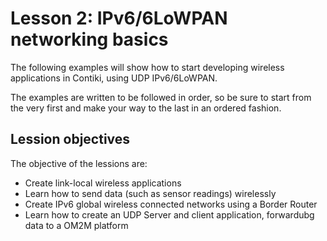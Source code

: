 # Lesson 2: IPv6/6LoWPAN networking basics

The following examples will show how to start developing wireless applications in Contiki, using UDP IPv6/6LoWPAN.

The examples are written to be followed in order, so be sure to start from the very first and make your way to the last in an ordered fashion.

## Lession objectives

The objective of the lessions are:

* Create link-local wireless applications
* Learn how to send data (such as sensor readings) wirelessly
* Create IPv6 global wireless connected networks using a Border Router
* Learn how to create an UDP Server and client application, forwardubg data to a OM2M platform